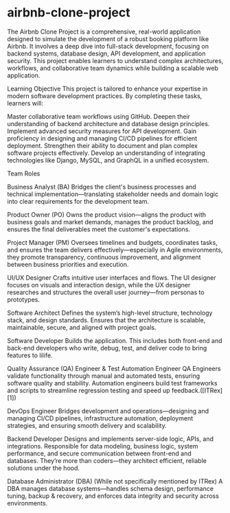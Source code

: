 # airbnb-clone-project

The Airbnb Clone Project is a comprehensive, real-world application designed to simulate the development of a robust booking platform like Airbnb. It involves a deep dive into full-stack development, focusing on backend systems, database design, API development, and application security. This project enables learners to understand complex architectures, workflows, and collaborative team dynamics while building a scalable web application.

Learning Objective
This project is tailored to enhance your expertise in modern software development practices. By completing these tasks, learners will:

Master collaborative team workflows using GitHub.
Deepen their understanding of backend architecture and database design principles.
Implement advanced security measures for API development.
Gain proficiency in designing and managing CI/CD pipelines for efficient deployment.
Strengthen their ability to document and plan complex software projects effectively.
Develop an understanding of integrating technologies like Django, MySQL, and GraphQL in a unified ecosystem.


Team Roles

Business Analyst (BA)
  Bridges the client's business processes and technical implementation—translating stakeholder needs and domain logic into clear requirements for the development team.

Product Owner (PO)
  Owns the product vision—aligns the product with business goals and market demands, manages the product backlog, and ensures the final deliverables meet the customer's expectations.

Project Manager (PM)
  Oversees timelines and budgets, coordinates tasks, and ensures the team delivers effectively—especially in Agile environments, they promote transparency, continuous improvement, and alignment between business priorities and execution.

UI/UX Designer
  Crafts intuitive user interfaces and flows. The UI designer focuses on visuals and interaction design, while the UX designer researches and structures the overall user journey—from personas to prototypes.

Software Architect
  Defines the system’s high-level structure, technology stack, and design standards. Ensures that the architecture is scalable, maintainable, secure, and aligned with project goals.

Software Developer
  Builds the application. This includes both front-end and back-end developers who write, debug, test, and deliver code to bring features to lilife.
  
Quality Assurance (QA) Engineer & Test Automation Engineer
  QA Engineers validate functionality through manual and automated tests, ensuring software quality and stability. Automation engineers build test frameworks and scripts to streamline regression testing and speed up feedback.([ITRex][1])

DevOps Engineer
  Bridges development and operations—designing and managing CI/CD pipelines, infrastructure automation, deployment strategies, and ensuring smooth delivery and scalability.

Backend Developer
  Designs and implements server-side logic, APIs, and integrations. Responsible for data modeling, business logic, system performance, and secure communication between front-end and databases. They’re more than coders—they architect efficient, reliable solutions under the hood.

Database Administrator (DBA)
  (While not specifically mentioned by ITRex) A DBA manages database systems—handles schema design, performance tuning, backup & recovery, and enforces data integrity and security across environments.

